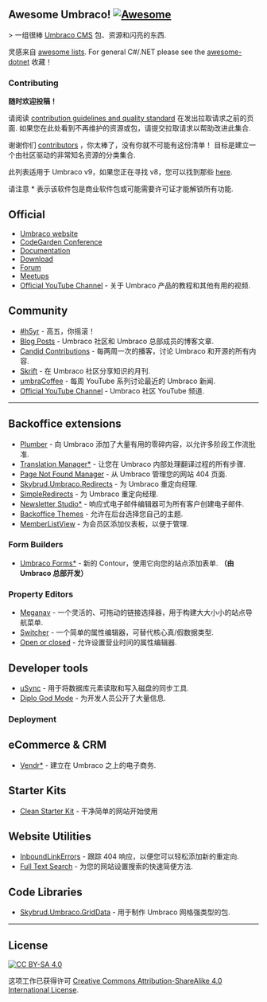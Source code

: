 <div class="github-widget" data-repo="umbraco-community/awesome-umbraco"></div>

## Awesome Umbraco! [![Awesome](https://cdn.rawgit.com/sindresorhus/awesome/main/media/badge.svg)](https://github.com/sindresorhus/awesome)

&gt; 一组很棒 [Umbraco CMS](https://github.com/umbraco/Umbraco-CMS/) 包、资源和闪亮的东西.

灵感来自 [awesome lists](https://github.com/sindresorhus/awesome). For general C#/.NET please see the [awesome-dotnet](https://github.com/quozd/awesome-dotnet/) 收藏！

### Contributing

**随时欢迎投稿！** 

请阅读 [contribution guidelines and quality standard](https://github.com/umbraco-community/awesome-umbraco/blob/master/CONTRIBUTING.md) 在发出拉取请求之前的页面. 如果您在此处看到不再维护的资源或包，请提交拉取请求以帮助改进此集合.

谢谢你们 [contributors](https://github.com/umbraco-community/awesome-umbraco/graphs/contributors) ，你太棒了，没有你就不可能有这份清单！ 目标是建立一个由社区驱动的非常知名资源的分类集合.

此列表适用于 Umbraco v9，如果您正在寻找 v8，您可以找到那些 [here](https://github.com/umbraco-community/awesome-umbraco/blob/master/UMBRACO-V8.md).


请注意 * 表示该软件包是商业软件包或可能需要许可证才能解锁所有功能.

## Official

* [Umbraco website](https://umbraco.com)
* [CodeGarden Conference](https://codegarden20.com/)
* [Documentation](https://our.umbraco.com/documentation/)
* [Download](https://our.umbraco.com/download/)
* [Forum](https://our.umbraco.com/forum/)
* [Meetups](https://www.meetup.com/pro/umbraco)
* [Official YouTube Channel](https://www.youtube.com/umbracohq) - 关于 Umbraco 产品的教程和其他有用的视频.

## Community

* [#h5yr](https://h5yr.com/) - 高五，你摇滚！
* [Blog Posts](https://our.umbraco.com/community/blog-posts/) - Umbraco 社区和 Umbraco 总部成员的博客文章.
* [Candid Contributions](https://candidcontributions.com/) - 每两周一次的播客，讨论 Umbraco 和开源的所有内容.
* [Skrift](https://skrift.io/) - 在 Umbraco 社区分享知识的月刊.
* [umbraCoffee](https://www.youtube.com/umbracoffee) - 每周 YouTube 系列讨论最近的 Umbraco 新闻.
* [Official YouTube Channel](https://www.youtube.com/c/umbracocommunity/) - Umbraco 社区 YouTube 频道.

---

## Backoffice extensions

* [Plumber](https://our.umbraco.com/packages/backoffice-extensions/plumber-workflow-for-umbraco/) - 向 Umbraco 添加了大量有用的零碎内容，以允许多阶段工作流批准.
* [Translation Manager*](https://our.umbraco.com/packages/backoffice-extensions/translation-manager/) - 让您在 Umbraco 内部处理翻译过程的所有步骤.
* [Page Not Found Manager](https://our.umbraco.com/packages/backoffice-extensions/hot-chilli-page-not-found-manager) - 从 Umbraco 管理您的网站 404 页面.
* [Skybrud.Umbraco.Redirects](https://our.umbraco.com/packages/website-utilities/skybrud-redirects/) - 为 Umbraco 重定向经理.
* [SimpleRedirects](https://our.umbraco.com/packages/backoffice-extensions/simpleredirects/) - 为 Umbraco 重定向经理.
* [Newsletter Studio*](https://our.umbraco.com/packages/backoffice-extensions/newsletter-studio-the-email-studio/) - 响应式电子邮件编辑器可为所有客户创建电子邮件.
* [Backoffice Themes](https://our.umbraco.com/packages/backoffice-extensions/backoffice-themes/) - 允许在后台选择您自己的主题.
* [MemberListView](https://our.umbraco.com/packages/backoffice-extensions/memberlistview/) - 为会员区添加仪表板，以便于管理.

### Form Builders

* [Umbraco Forms*](https://umbraco.com/products/umbraco-forms/)  - 新的 Contour，使用它向您的站点添加表单.  **（由 Umbraco 总部开发）**

### Property Editors

* [Meganav](https://our.umbraco.com/packages/backoffice-extensions/umbnav/) - 一个灵活的、可拖动的链接选择器，用于构建大大小小的站点导航菜单.
* [Switcher](https://our.umbraco.org/projects/backoffice-extensions/switcher/) - 一个简单的属性编辑器，可替代核心真/假数据类型.
* [Open or closed](https://our.umbraco.com/packages/backoffice-extensions/open-or-closed/) - 允许设置营业时间的属性编辑器.

## Developer tools

* [uSync](https://our.umbraco.org/projects/developer-tools/usync/) - 用于将数据库元素读取和写入磁盘的同步工具.
* [Diplo God Mode](https://our.umbraco.com/packages/developer-tools/diplo-god-mode/) - 为开发人员公开了大量信息.

### Deployment


## eCommerce &amp; CRM

* [Vendr*](https://vendr.net/) - 建立在 Umbraco 之上的电子商务.

## Starter Kits

* [Clean Starter Kit](https://our.umbraco.com/packages/starter-kits/clean-starter-kit/) - 干净简单的网站开始使用

## Website Utilities

* [InboundLinkErrors](https://our.umbraco.com/packages/website-utilities/inbound-link-errors/) - 跟踪 404 响应，以便您可以轻松添加新的重定向.
* [Full Text Search](https://our.umbraco.com/packages/website-utilities/full-text-search-for-umbraco/) - 为您的网站设置搜索的快速简便方法.

## Code Libraries

* [Skybrud.Umbraco.GridData](https://our.umbraco.org/projects/developer-tools/skybrudumbracogriddata/) - 用于制作 Umbraco 网格强类型的包.


---

## License

[![CC BY-SA 4.0](https://i.creativecommons.org/l/by-sa/4.0/88x31.png)](http://creativecommons.org/licenses/by-sa/4.0/)

这项工作已获得许可 [Creative Commons Attribution-ShareAlike 4.0 International License](http://creativecommons.org/licenses/by-sa/4.0/).
